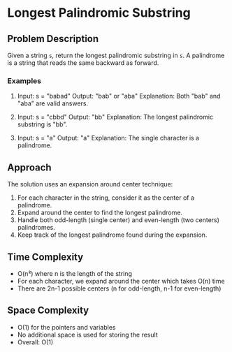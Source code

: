 # Longest Palindromic Substring

## Problem Description
Given a string `s`, return the longest palindromic substring in `s`. A palindrome is a string that reads the same backward as forward.

### Examples
1. Input: s = "babad"
   Output: "bab" or "aba"
   Explanation: Both "bab" and "aba" are valid answers.

2. Input: s = "cbbd"
   Output: "bb"
   Explanation: The longest palindromic substring is "bb".

3. Input: s = "a"
   Output: "a"
   Explanation: The single character is a palindrome.

## Approach
The solution uses an expansion around center technique:
1. For each character in the string, consider it as the center of a palindrome.
2. Expand around the center to find the longest palindrome.
3. Handle both odd-length (single center) and even-length (two centers) palindromes.
4. Keep track of the longest palindrome found during the expansion.

## Time Complexity
- O(n²) where n is the length of the string
- For each character, we expand around the center which takes O(n) time
- There are 2n-1 possible centers (n for odd-length, n-1 for even-length)

## Space Complexity
- O(1) for the pointers and variables
- No additional space is used for storing the result
- Overall: O(1) 